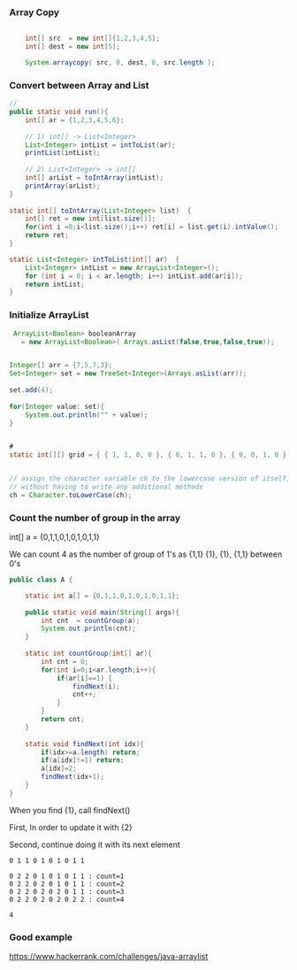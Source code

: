 
### Array Copy

```java

	int[] src  = new int[]{1,2,3,4,5};
	int[] dest = new int[5];

	System.arraycopy( src, 0, dest, 0, src.length );

```

### Convert between Array and List
```java
// 
public static void run(){
	int[] ar = {1,2,3,4,5,6};
		
	// 1) int[] -> List<Integer>
	List<Integer> intList = intToList(ar);
	printList(intList);
		
	// 2) List<Integer> -> int[]
	int[] arList = toIntArray(intList);
	printArray(arList);
}
	
static int[] toIntArray(List<Integer> list)  {
    int[] ret = new int[list.size()];
    for(int i =0;i<list.size();i++) ret[i] = list.get(i).intValue();
    return ret;
}

static List<Integer> intToList(int[] ar)  {
	List<Integer> intList = new ArrayList<Integer>();
	for (int i = 0; i < ar.length; i++)	intList.add(ar[i]);
	return intList;
}
```

### Initialize ArrayList
```java
 ArrayList<Boolean> booleanArray
   = new ArrayList<Boolean>( Arrays.asList(false,true,false,true));


Integer[] arr = {7,5,7,3};
Set<Integer> set = new TreeSet<Integer>(Arrays.asList(arr));
		
set.add(4);
		
for(Integer value: set){
	System.out.println("" + value);
}


#
static int[][] grid = { { 1, 1, 0, 0 }, { 0, 1, 1, 0 }, { 0, 0, 1, 0 }, { 1, 0, 0, 0 } };


// assign the character variable ch to the lowercase version of itself, 
// without having to write any additional methods
ch = Character.toLowerCase(ch);
```

### Count the number of group in the array

int[] a = {0,1,1,0,1,0,1,0,1,1}

We can count 4 as the number of group of 1's as {1,1} {1}, {1}, {1,1} between 0's

```java
public class A {

	static int a[] = {0,1,1,0,1,0,1,0,1,1};
	
	public static void main(String[] args){
		int cnt  = countGroup(a);
		System.out.println(cnt);
	}
	
	static int countGroup(int[] ar){
		int cnt = 0;
		for(int i=0;i<ar.length;i++){
			if(ar[i]==1) {
				findNext(i);
				cnt++;
			}
		}
		return cnt;
	}
	
	static void findNext(int idx){
		if(idx>=a.length) return;
		if(a[idx]!=1) return;
		a[idx]=2;
		findNext(idx+1);
	}
}
```

When you find {1}, call findNext() 

First, In order to update it with {2} 

Second, continue doing it with its next element

```
0 1 1 0 1 0 1 0 1 1 

0 2 2 0 1 0 1 0 1 1 : count=1
0 2 2 0 2 0 1 0 1 1 : count=2
0 2 2 0 2 0 2 0 1 1 : count=3
0 2 2 0 2 0 2 0 2 2 : count=4

4
```


### Good example

https://www.hackerrank.com/challenges/java-arraylist
